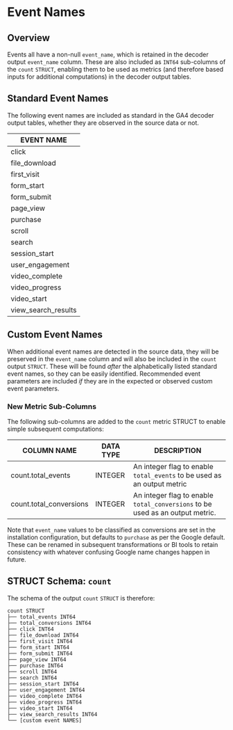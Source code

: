 # Event Names
## Overview
Events all have a non-null `event_name`, which is retained in the decoder output `event_name` column. These are also included as `INT64` sub-columns of the `count` `STRUCT`, enabling them to be used as metrics (and therefore based inputs for additional computations) in the decoder output tables.

## Standard Event Names
The following event names are included as standard in the GA4 decoder output tables, whether they are observed in the source data or not. 

| EVENT NAME |
| --- |
| click |
| file_download |
| first_visit |
| form_start |
| form_submit |
| page_view |
| purchase |
| scroll |
| search |
| session_start |
| user_engagement |
| video_complete |
| video_progress |
| video_start |
| view_search_results |

## Custom Event Names
When additional event names are detected in the source data, they will be preserved in the `event_name` column and will also be included in the `count` output `STRUCT`. These will be found _after_ the alphabetically listed standard event names, so they can be easily identified.  Recommended event parameters are included _if_ they are in the expected or observed custom event parameters.

### New Metric Sub-Columns 
The following sub-columns are added to the `count` metric STRUCT to enable simple subsequent computations:

| COLUMN NAME | DATA TYPE | DESCRIPTION
| --- | --- | --- 
| count.total_events | INTEGER | An integer flag to enable `total_events` to be used as an output metric
| count.total_conversions | INTEGER | An integer flag to enable `total_conversions` to be used as an output metric.

Note that `event_name` values to be classified as conversions are set in the installation configuration, but defaults to `purchase` as per the Google default.  These can be renamed in subsequent transformations or BI tools to retain consistency with whatever confusing Google name changes happen in future. 

## STRUCT Schema: `count`
The schema of the output `count` `STRUCT` is therefore:

```text
count STRUCT
├── total_events INT64
├── total_conversions INT64
├── click INT64
├── file_download INT64
├── first_visit INT64
├── form_start INT64
├── form_submit INT64
├── page_view INT64
├── purchase INT64
├── scroll INT64
├── search INT64
├── session_start INT64
├── user_engagement INT64
├── video_complete INT64
├── video_progress INT64
├── video_start INT64
├── view_search_results INT64
└── [custom event NAMES]
```
